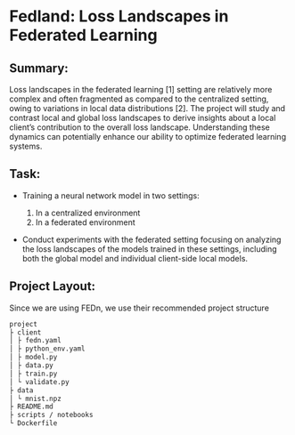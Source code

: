 # Fedland: Loss Landscapes in Federated Learning
## Summary:
Loss landscapes in the federated learning [1] setting are relatively more complex and often fragmented as compared to the centralized setting, owing to variations in local data distributions [2]. The project will study and contrast local and global loss landscapes to derive insights about a local client’s contribution to the overall loss landscape. Understanding these dynamics can potentially enhance our ability to optimize federated learning systems.

## Task:
- Training a neural network model in two settings:
    1. In a centralized environment
    2. In a federated environment

- Conduct experiments with the federated setting focusing on analyzing the loss landscapes of the models trained in these settings, including both the global model and individual client-side local models.

## Project Layout:

Since we are using FEDn, we use their recommended project structure
```txt
project
├ client
│ ├ fedn.yaml
│ ├ python_env.yaml
│ ├ model.py
│ ├ data.py
│ ├ train.py
│ └ validate.py
├ data
│ └ mnist.npz
├ README.md
├ scripts / notebooks
└ Dockerfile
```
